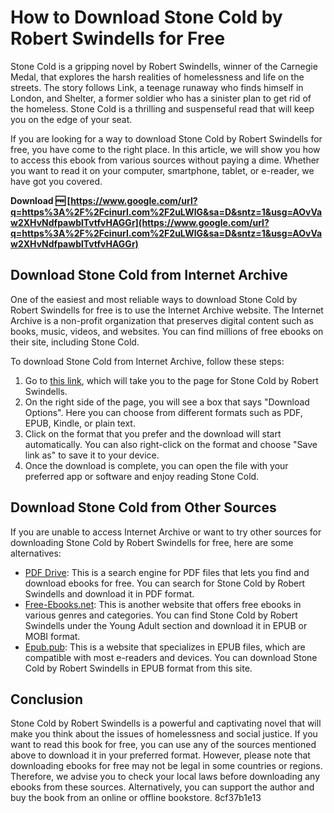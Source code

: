 
 
# How to Download Stone Cold by Robert Swindells for Free
 
Stone Cold is a gripping novel by Robert Swindells, winner of the Carnegie Medal, that explores the harsh realities of homelessness and life on the streets. The story follows Link, a teenage runaway who finds himself in London, and Shelter, a former soldier who has a sinister plan to get rid of the homeless. Stone Cold is a thrilling and suspenseful read that will keep you on the edge of your seat.
 
If you are looking for a way to download Stone Cold by Robert Swindells for free, you have come to the right place. In this article, we will show you how to access this ebook from various sources without paying a dime. Whether you want to read it on your computer, smartphone, tablet, or e-reader, we have got you covered.
 
**Download 🆓 [https://www.google.com/url?q=https%3A%2F%2Fcinurl.com%2F2uLWlG&sa=D&sntz=1&usg=AOvVaw2XHvNdfpawblTvtfvHAGGr](https://www.google.com/url?q=https%3A%2F%2Fcinurl.com%2F2uLWlG&sa=D&sntz=1&usg=AOvVaw2XHvNdfpawblTvtfvHAGGr)**


 
## Download Stone Cold from Internet Archive
 
One of the easiest and most reliable ways to download Stone Cold by Robert Swindells for free is to use the Internet Archive website. The Internet Archive is a non-profit organization that preserves digital content such as books, music, videos, and websites. You can find millions of free ebooks on their site, including Stone Cold.
 
To download Stone Cold from Internet Archive, follow these steps:
 
1. Go to [this link](https://archive.org/details/stonecoldpuffint00robe), which will take you to the page for Stone Cold by Robert Swindells.
2. On the right side of the page, you will see a box that says "Download Options". Here you can choose from different formats such as PDF, EPUB, Kindle, or plain text.
3. Click on the format that you prefer and the download will start automatically. You can also right-click on the format and choose "Save link as" to save it to your device.
4. Once the download is complete, you can open the file with your preferred app or software and enjoy reading Stone Cold.

## Download Stone Cold from Other Sources
 
If you are unable to access Internet Archive or want to try other sources for downloading Stone Cold by Robert Swindells for free, here are some alternatives:

- [PDF Drive](https://www.pdfdrive.com/stone-cold-e196434389.html): This is a search engine for PDF files that lets you find and download ebooks for free. You can search for Stone Cold by Robert Swindells and download it in PDF format.
- [Free-Ebooks.net](https://www.free-ebooks.net/ebook/Stone-Cold): This is another website that offers free ebooks in various genres and categories. You can find Stone Cold by Robert Swindells under the Young Adult section and download it in EPUB or MOBI format.
- [Epub.pub](https://www.epub.pub/book/stone-cold-by-robert-swindells): This is a website that specializes in EPUB files, which are compatible with most e-readers and devices. You can download Stone Cold by Robert Swindells in EPUB format from this site.

## Conclusion
 
Stone Cold by Robert Swindells is a powerful and captivating novel that will make you think about the issues of homelessness and social justice. If you want to read this book for free, you can use any of the sources mentioned above to download it in your preferred format. However, please note that downloading ebooks for free may not be legal in some countries or regions. Therefore, we advise you to check your local laws before downloading any ebooks from these sources. Alternatively, you can support the author and buy the book from an online or offline bookstore.
 8cf37b1e13
 
